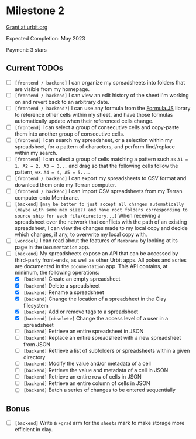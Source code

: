 # Milestone 2

[Grant at urbit.org](https://urbit.org/grants/membrane)

Expected Completion: May 2023

Payment: 3 stars

## Current TODOs

- [ ] `[frontend / backend]` I can organize my spreadsheets into folders that are visible from my homepage.
- [ ] `[frontend / backend]` I can view an edit history of the sheet I'm working on and revert back to an arbitrary date.
- [ ] `[frontend / backend?]` I can use any formula from the [Formula.JS](https://formulajs.info/) library to reference other cells within my sheet, and have those formulas automatically update when their referenced cells change.
- [ ] `[frontend]` I can select a group of consecutive cells and copy-paste them into another group of consecutive cells.
- [ ] `[frontend]` I can search my spreadsheet, or a selection within my spreadsheet, for a pattern of characters, and perform find/replace within my search.
- [ ] `[frontend]` I can select a group of cells matching a pattern such as `A1 = 1, A2 = 2, A3 = 3...` and drag so that the following cells follow the pattern, ex. `A4 = 4, A5 = 5...`.
- [ ] `[frontend / backend]` I can export my spreadsheets to CSV format and download them onto my Terran computer.
- [ ] `[frontend / backend]` I can import CSV spreadsheets from my Terran computer onto Membrane.
- [ ] `[backend]` `[may be better to just accept all changes automatically (maybe with some max size?) and have root folders corresponding to source ship for each file/directory...]` When receiving a spreadsheet over the network that conflicts with the path of an existing spreadsheet, I can view the changes made to my local copy and decide which changes, if any, to overwrite my local copy with.
- [ ] `[wordcel]` I can read about the features of `Membrane` by looking at its page in the `Documentation` app.
- [ ] `[backend]` My spreadsheets expose an API that can be accessed by third-party front-ends, as well as other Urbit apps. All pokes and scries are documented in the `Documentation` app. This API contains, at minimum, the following operations:
  - [x] `[backend]` Create an empty spreadsheet
  - [x] `[backend]` Delete a spreadsheet
  - [x] `[backend]` Rename a spreadsheet
  - [x] `[backend]` Change the location of a spreadsheet in the Clay filesystem
  - [x] `[backend]` Add or remove tags to a spreadsheet
  - [x] `[backend]` `[obsolete]` Change the access level of a user in a spreadsheet
  - [ ] `[backend]` Retrieve an entire spreadsheet in JSON
  - [ ] `[backend]` Replace an entire spreadsheet with a new spreadsheet from JSON
  - [ ] `[backend]` Retrieve a list of subfolders or spreadsheets within a given directory
  - [ ] `[backend]` Modify the value and/or metadata of a cell
  - [ ] `[backend]` Retrieve the value and metadata of a cell in JSON
  - [ ] `[backend]` Retrieve an entire row of cells in JSON
  - [ ] `[backend]` Retrieve an entire column of cells in JSON
  - [ ] `[backend]` Batch a series of changes to be entered sequentially

## Bonus
- [ ] `[backend]` Write a `+grad` arm for the `sheets` mark to make storage more efficient in clay.
